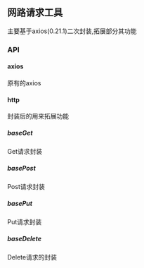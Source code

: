 ## 网路请求工具

主要基于axios(0.21.1)二次封装,拓展部分其功能

### API

#### axios

原有的axios

#### http

封装后的用来拓展功能

##### baseGet
Get请求封装

##### basePost
Post请求封装

##### basePut
Put请求封装

##### baseDelete
Delete请求的封装
